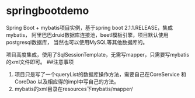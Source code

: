 # springbootdemo
Spring Boot + mybatis项目实例，基于spring boot 2.1.1.RELEASE，集成mybatis，
阿里巴巴druid数据库连接池，beetl模板引擎，项目默认使用postgresql数据库，
当然也可以使用MySQL等其他数据库的。

项目高度集成，使用了SqlSessionTemplate，无需写mapper，只需要写mybatis的xml文件即可。
##注意事项
1. 项目只是写了一个queryList的数据库操作方法，需要自己在CoreService 和CoreDao 以及相应得的impl中写自己的方法。
2. mybatis的xml目录在resources下mybatis/mapper/

